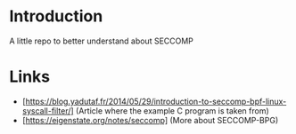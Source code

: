 # Introduction
A little repo to better understand about SECCOMP

# Links
* [https://blog.yadutaf.fr/2014/05/29/introduction-to-seccomp-bpf-linux-syscall-filter/] (Article where the example C program is taken from)
* [https://eigenstate.org/notes/seccomp] (More about SECCOMP-BPG)
